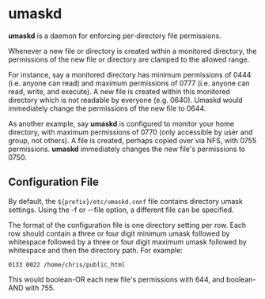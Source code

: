 # umaskd

__umaskd__ is a daemon for enforcing per-directory file permissions.

Whenever a new file or directory is created within a monitored directory, the permissions of the new file or directory are clamped to the allowed range.

For instance, say a monitored directory has minimum permissions of 0444 (i.e. anyone can read) and maximum permissions of 0777 (i.e. anyone can read, write, and execute). A new file is created within this monitored directory which is not readable by everyone (e.g. 0640). Umaskd would immediately change the permissions of the new file to 0644.

As another example, say __umaskd__ is configured to monitor your home directory, with maximum permissions of 0770 (only accessible by user and group, not others). A file is created, perhaps copied over via NFS, with 0755 permissions. __umaskd__ immediately changes the new file's permissions to 0750.


## Configuration File

By default, the `${prefix}/etc/umaskd.conf` file contains directory umask
settings. Using the -f or --file option, a different file can be specified.

The format of the configuration file is one directory setting per row. Each
row should contain a three or four digit minimum umask followed by whitespace
followed by a three or four digit maximum umask followed by whitespace and
then the directory path. For example:

    0133 0022 /home/chris/public_html

This would boolean-OR each new file's permissions with 644, and boolean-AND
with 755.
